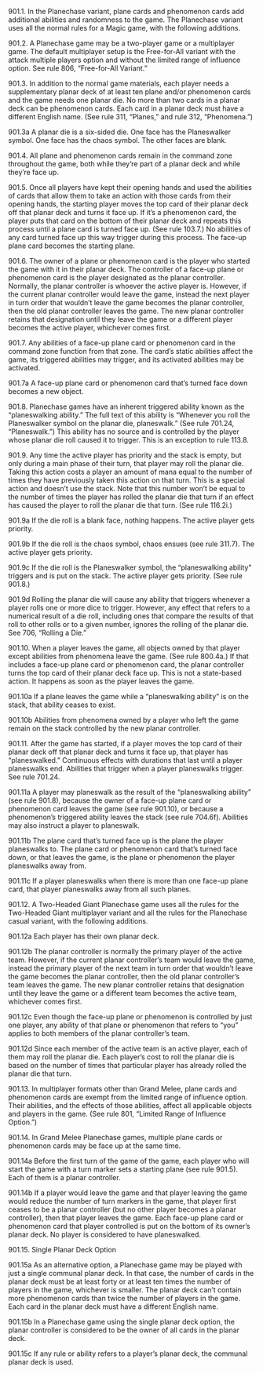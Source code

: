 901.1. In the Planechase variant, plane cards and phenomenon cards add additional abilities and randomness to the game. The Planechase variant uses all the normal rules for a Magic game, with the following additions.

901.2. A Planechase game may be a two-player game or a multiplayer game. The default multiplayer setup is the Free-for-All variant with the attack multiple players option and without the limited range of influence option. See rule 806, “Free-for-All Variant.”

901.3. In addition to the normal game materials, each player needs a supplementary planar deck of at least ten plane and/or phenomenon cards and the game needs one planar die. No more than two cards in a planar deck can be phenomenon cards. Each card in a planar deck must have a different English name. (See rule 311, “Planes,” and rule 312, “Phenomena.”)

901.3a A planar die is a six-sided die. One face has the Planeswalker symbol. One face has the chaos symbol. The other faces are blank.

901.4. All plane and phenomenon cards remain in the command zone throughout the game, both while they’re part of a planar deck and while they’re face up.

901.5. Once all players have kept their opening hands and used the abilities of cards that allow them to take an action with those cards from their opening hands, the starting player moves the top card of their planar deck off that planar deck and turns it face up. If it’s a phenomenon card, the player puts that card on the bottom of their planar deck and repeats this process until a plane card is turned face up. (See rule 103.7.) No abilities of any card turned face up this way trigger during this process. The face-up plane card becomes the starting plane.

901.6. The owner of a plane or phenomenon card is the player who started the game with it in their planar deck. The controller of a face-up plane or phenomenon card is the player designated as the planar controller. Normally, the planar controller is whoever the active player is. However, if the current planar controller would leave the game, instead the next player in turn order that wouldn’t leave the game becomes the planar controller, then the old planar controller leaves the game. The new planar controller retains that designation until they leave the game or a different player becomes the active player, whichever comes first.

901.7. Any abilities of a face-up plane card or phenomenon card in the command zone function from that zone. The card’s static abilities affect the game, its triggered abilities may trigger, and its activated abilities may be activated.

901.7a A face-up plane card or phenomenon card that’s turned face down becomes a new object.

901.8. Planechase games have an inherent triggered ability known as the “planeswalking ability.” The full text of this ability is “Whenever you roll the Planeswalker symbol on the planar die, planeswalk.” (See rule 701.24, “Planeswalk.”) This ability has no source and is controlled by the player whose planar die roll caused it to trigger. This is an exception to rule 113.8.

901.9. Any time the active player has priority and the stack is empty, but only during a main phase of their turn, that player may roll the planar die. Taking this action costs a player an amount of mana equal to the number of times they have previously taken this action on that turn. This is a special action and doesn’t use the stack. Note that this number won’t be equal to the number of times the player has rolled the planar die that turn if an effect has caused the player to roll the planar die that turn. (See rule 116.2i.)

901.9a If the die roll is a blank face, nothing happens. The active player gets priority.

901.9b If the die roll is the chaos symbol, chaos ensues (see rule 311.7). The active player gets priority.

901.9c If the die roll is the Planeswalker symbol, the “planeswalking ability” triggers and is put on the stack. The active player gets priority. (See rule 901.8.)

901.9d Rolling the planar die will cause any ability that triggers whenever a player rolls one or more dice to trigger. However, any effect that refers to a numerical result of a die roll, including ones that compare the results of that roll to other rolls or to a given number, ignores the rolling of the planar die. See 706, “Rolling a Die.”

901.10. When a player leaves the game, all objects owned by that player except abilities from phenomena leave the game. (See rule 800.4a.) If that includes a face-up plane card or phenomenon card, the planar controller turns the top card of their planar deck face up. This is not a state-based action. It happens as soon as the player leaves the game.

901.10a If a plane leaves the game while a “planeswalking ability” is on the stack, that ability ceases to exist.

901.10b Abilities from phenomena owned by a player who left the game remain on the stack controlled by the new planar controller.

901.11. After the game has started, if a player moves the top card of their planar deck off that planar deck and turns it face up, that player has “planeswalked.” Continuous effects with durations that last until a player planeswalks end. Abilities that trigger when a player planeswalks trigger. See rule 701.24.

901.11a A player may planeswalk as the result of the “planeswalking ability” (see rule 901.8), because the owner of a face-up plane card or phenomenon card leaves the game (see rule 901.10), or because a phenomenon’s triggered ability leaves the stack (see rule 704.6f). Abilities may also instruct a player to planeswalk.

901.11b The plane card that’s turned face up is the plane the player planeswalks to. The plane card or phenomenon card that’s turned face down, or that leaves the game, is the plane or phenomenon the player planeswalks away from.

901.11c If a player planeswalks when there is more than one face-up plane card, that player planeswalks away from all such planes.

901.12. A Two-Headed Giant Planechase game uses all the rules for the Two-Headed Giant multiplayer variant and all the rules for the Planechase casual variant, with the following additions.

901.12a Each player has their own planar deck.

901.12b The planar controller is normally the primary player of the active team. However, if the current planar controller’s team would leave the game, instead the primary player of the next team in turn order that wouldn’t leave the game becomes the planar controller, then the old planar controller’s team leaves the game. The new planar controller retains that designation until they leave the game or a different team becomes the active team, whichever comes first.

901.12c Even though the face-up plane or phenomenon is controlled by just one player, any ability of that plane or phenomenon that refers to “you” applies to both members of the planar controller’s team.

901.12d Since each member of the active team is an active player, each of them may roll the planar die. Each player’s cost to roll the planar die is based on the number of times that particular player has already rolled the planar die that turn.

901.13. In multiplayer formats other than Grand Melee, plane cards and phenomenon cards are exempt from the limited range of influence option. Their abilities, and the effects of those abilities, affect all applicable objects and players in the game. (See rule 801, “Limited Range of Influence Option.”)

901.14. In Grand Melee Planechase games, multiple plane cards or phenomenon cards may be face up at the same time.

901.14a Before the first turn of the game of the game, each player who will start the game with a turn marker sets a starting plane (see rule 901.5). Each of them is a planar controller.

901.14b If a player would leave the game and that player leaving the game would reduce the number of turn markers in the game, that player first ceases to be a planar controller (but no other player becomes a planar controller), then that player leaves the game. Each face-up plane card or phenomenon card that player controlled is put on the bottom of its owner’s planar deck. No player is considered to have planeswalked.

901.15. Single Planar Deck Option

901.15a As an alternative option, a Planechase game may be played with just a single communal planar deck. In that case, the number of cards in the planar deck must be at least forty or at least ten times the number of players in the game, whichever is smaller. The planar deck can’t contain more phenomenon cards than twice the number of players in the game. Each card in the planar deck must have a different English name.

901.15b In a Planechase game using the single planar deck option, the planar controller is considered to be the owner of all cards in the planar deck.

901.15c If any rule or ability refers to a player’s planar deck, the communal planar deck is used.